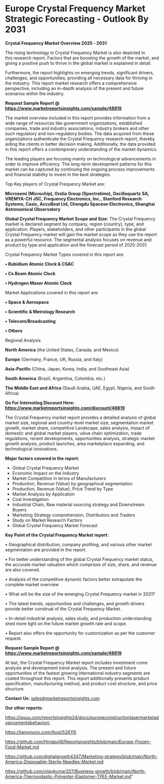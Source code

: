 # Europe Crystal Frequency Market Strategic Forecasting - Outlook By 2031

<Strong> Crystal Frequency Market Overview 2025 - 2031</strong>

The rising technology in Crystal Frequency Market is also depicted in this research report. Factors that are boosting the growth of the market, and giving a positive push to thrive in the global market is explained in detail.

Furthermore, the report highlights on emerging trends, significant drivers, challenges, and opportunities, providing all necessary data for thriving in the industry. This report market research offers a comprehensive perspective, including an in-depth analysis of the present and future scenarios within the industry.

<strong>Request Sample Report @ <a href=https://www.marketreportsinsights.com/sample/48819>https://www.marketreportsinsights.com/sample/48819</a></strong>

The market overview included in this report provides information from a wide range of resources like government organizations, established companies, trade and industry associations, industry brokers and other such regulatory and non-regulatory bodies. The data acquired from these organizations authenticate the Crystal Frequency research report, thereby aiding the clients in better decision making. Additionally, the data provided in this report offers a contemporary understanding of the market dynamics.

The leading players are focusing mainly on technological advancements in order to improve efficiency. The long-term development patterns for this market can be captured by continuing the ongoing process improvements and financial stability to invest in the best strategies.

Top Key players of Crystal Frequency Market are:

<strong>Microsemi (Microchip), Orolia Group (Spectratime), Oscilloquartz SA, VREMYA-CH JSC, Frequency Electronics, Inc., Stanford Research Systems, Casic, AccuBeat Ltd, Chengdu Spaceon Electronics, Shanghai Astronomical Observatory</strong>

<strong><b>Global Crystal Frequency Market Scope and Size:</b></strong>
The Crystal Frequency market is declared segment by company, region (country), type, and application. Players, stakeholders, and other participants in the global Crystal Frequency market will gain the market scope as they use the report as a powerful resource. The segmental analysis focuses on revenue and product by type and application and the forecast period of 2025-2031.

Crystal Frequency Market Types covered in this report are:

<strong>•  Rubidium Atomic Clock & CSAC

•  Cs Beam Atomic Clock

•  Hydrogen Maser Atomic Clock</strong>

Market Applications covered in this report are:

<strong>•  Space & Aerospace

•  Scientific & Metrology Research

•  Telecom/Broadcasting

•  Others</strong> 

Regional Analysis

<strong>North America</strong> (the United States, Canada, and Mexico)

<strong>Europe</strong> (Germany, France, UK, Russia, and Italy)

<strong>Asia-Pacific</strong> (China, Japan, Korea, India, and Southeast Asia)

<strong>South America</strong> (Brazil, Argentina, Colombia, etc.)

<strong>The Middle East and Africa</strong> (Saudi Arabia, UAE, Egypt, Nigeria, and South Africa)

<strong>Go For Interesting Discount Here: <a href=https://www.marketreportsinsights.com/discount/48819>https://www.marketreportsinsights.com/discount/48819</a></strong>

The Crystal Frequency market report provides a detailed analysis of global market size, regional and country-level market size, segmentation market growth, market share, competitive Landscape, sales analysis, impact of domestic and global market players, value chain optimization, trade regulations, recent developments, opportunities analysis, strategic market growth analysis, product launches, area marketplace expanding, and technological innovations.

<strong><b>Major factors covered in the report:</b></strong>
<ul>
  <li>Global Crystal Frequency Market </li>
  <li>Economic Impact on the Industry</li>
  <li>Market Competition in terms of Manufacturers</li>
  <li>Production, Revenue (Value) by geographical segmentation</li>
  <li>Production, Revenue (Value), Price Trend by Type</li>
  <li>Market Analysis by Application</li>
  <li>Cost Investigation</li>
  <li>Industrial Chain, Raw material sourcing strategy and Downstream Buyers</li>
  <li>Marketing Strategy comprehension, Distributors and Traders</li>
  <li>Study on Market Research Factors</li>
  <li>Global Crystal Frequency Market Forecast</li>
</ul>

<strong><b>Key Point of the Crystal Frequency Market report:</b></strong>

• Geographical distribution, company profiling, and various other market segmentation are provided in the report.

• For better understanding of the global Crystal Frequency market status, the accurate market valuation which comprises of size, share, and revenue are also covered.

• Analysis of the competitive dynamic factors better extrapolate the complete market overview

• What will be the size of the emerging Crystal Frequency market in 2031?

• The latest trends, opportunities and challenges, and growth drivers provide better construal of the Crystal Frequency Market.

• In-detail industrial analysis, sales study, and production understanding shed more light on the future market growth rate and scope.

• Report also offers the opportunity for customization as per the customer request.

<strong>Request Sample Report @ <a href=https://www.marketreportsinsights.com/sample/48819>https://www.marketreportsinsights.com/sample/48819</a></strong>

At last, the Crystal Frequency Market report includes investment come analysis and development trend analysis. The present and future opportunities of the fastest growing international industry segments are coated throughout this report. This report additionally presents product specification, manufacturing method, and product cost structure, and price structure.

<strong>Contact Us:</strong>
sales@marketreportsinsights.com

<strong>Our other reports:</strong>

<a href=https://issuu.com/reportsinsights24/docs/europeconstructionlasermarketadvancementsbehaviorc>https://issuu.com/reportsinsights24/docs/europeconstructionlasermarketadvancementsbehaviorc</a>

<a href=https://tanomuno.com/illust/526115>https://tanomuno.com/illust/526115</a>

<a href=https://github.com/Hindavii9/Reportsinsights/blob/main/Europe-Frozen-Food-Market.md>https://github.com/Hindavii9/Reportsinsights/blob/main/Europe-Frozen-Food-Market.md</a>

<a href=https://github.com/digitalgrowth4347/Marketing-strategy/blob/main/North-America-Disposable-Sterile-Needles-Market.md>https://github.com/digitalgrowth4347/Marketing-strategy/blob/main/North-America-Disposable-Sterile-Needles-Market.md</a>

<a href=https://github.com/vijaykumar207/Business-growth/blob/main/North-America-Thermoplastic-Polyester-Elastomer-TPEE-Market.md>https://github.com/vijaykumar207/Business-growth/blob/main/North-America-Thermoplastic-Polyester-Elastomer-TPEE-Market.md</a>"
